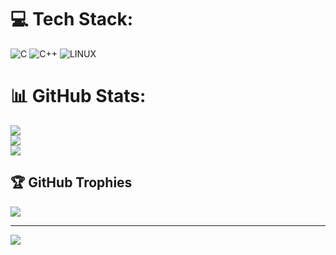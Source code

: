 # 💻 Tech Stack:
![C](https://img.shields.io/badge/c-%2300599C.svg?style=for-the-badge&logo=c&logoColor=white) ![C++](https://img.shields.io/badge/c++-%2300599C.svg?style=for-the-badge&logo=c%2B%2B&logoColor=white) ![LINUX](https://img.shields.io/badge/Linux-FCC624?style=for-the-badge&logo=linux&logoColor=black)

# 📊 GitHub Stats:
![](https://github-readme-stats.vercel.app/api?username=Bkurekci&theme=blue-green&hide_border=false&include_all_commits=false&count_private=false)<br/>
![](https://github-readme-streak-stats.herokuapp.com/?user=Bkurekci&theme=blue-green&hide_border=false)<br/>
![](https://github-readme-stats.vercel.app/api/top-langs/?username=Bkurekci&theme=blue-green&hide_border=false&include_all_commits=false&count_private=false&layout=compact)

## 🏆 GitHub Trophies
![](https://github-profile-trophy.vercel.app/?username=Bkurekci&theme=juicyfresh&no-frame=false&no-bg=false&margin-w=4)

---
[![](https://visitcount.itsvg.in/api?id=Bkurekci&icon=0&color=7)](https://visitcount.itsvg.in)

<!-- Proudly created with GPRM ( https://gprm.itsvg.in ) -->

